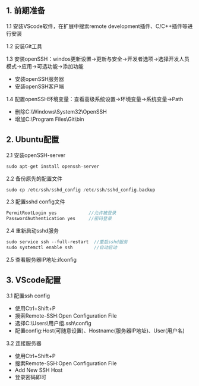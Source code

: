 ## 1. 前期准备

1.1 安装VScode软件，在扩展中搜索remote development插件、C/C++插件等进行安装

1.2 安装Git工具

1.3 安装openSSH：windos更新设置->更新与安全->开发者选项->选择开发人员模式->应用->可选功能->添加功能
- 安装openSSH服务器
- 安装openSSH客户端

1.4 配置openSSH环境变量：查看高级系统设置->环境变量->系统变量->Path
- 删除C:\Windows\System32\OpenSSH
- 增加C:\Program Files\Git\bin

## 2. Ubuntu配置

2.1 安装openSSH-server

```c
sudo apt-get install openssh-server
```

2.2 备份原先的配置文件

```c
sudo cp /etc/ssh/sshd_config /etc/ssh/sshd_config.backup
```

2.3 配置sshd config文件

```c
PermitRootLogin yes            //允许被登录
PasswordAuthentication yes     //密码登录
```

2.4 重新启动sshd服务

```c
sudo service ssh --full-restart  //重启sshd服务
sudo systemctl enable ssh        //自动启动
```

2.5 查看服务器IP地址:ifconfig

## 3. VScode配置

3.1 配置ssh config
- 使用Ctrl+Shift+P
- 搜索Remote-SSH:Open Configuration File
- 选择C:\Users\用户组\.ssh\config
- 配置config:Host(可随意设置)、Hostname(服务器IP地址)、User(用户名)

3.2 连接服务器
- 使用Ctrl+Shift+P
- 搜索Remote-SSH:Open Configuration File
- Add New SSH Host
- 登录密码即可